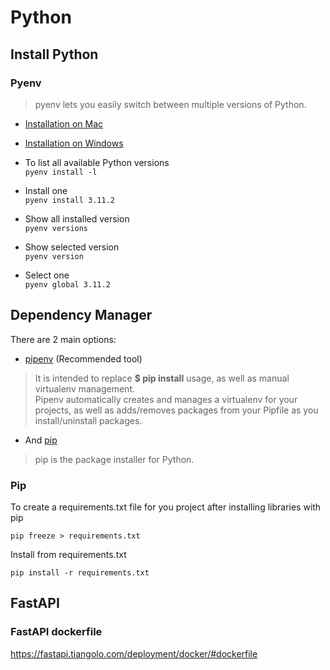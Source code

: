 # Python

## Install Python

### Pyenv

> pyenv lets you easily switch between multiple versions of Python.

- [Installation on Mac](https://github.com/pyenv/pyenv#installation)

- [Installation on Windows](https://github.com/pyenv-win/pyenv-win/blob/master/docs/installation.md#git-commands)

- To list all available Python versions  
```pyenv install -l```
- Install one  
```pyenv install 3.11.2```
- Show all installed version  
```pyenv versions```
- Show selected version  
```pyenv version```
- Select one  
```pyenv global 3.11.2```

## Dependency Manager

There are 2 main options:

- [pipenv](https://pipenv.pypa.io/en/latest/#install-pipenv-today) (Recommended tool)

> It is intended to replace **$ pip install** usage, as well as manual virtualenv management.  
> Pipenv automatically creates and manages a virtualenv for your projects, as well as adds/removes packages from your Pipfile as you install/uninstall packages.

- And [pip](https://pip.pypa.io/en/stable/cli/)

> pip is the package installer for Python.

### Pip

To create a requirements.txt file for you project after installing libraries with pip

```shell
pip freeze > requirements.txt
```

Install from requirements.txt

```shell
pip install -r requirements.txt
```

## FastAPI

### FastAPI dockerfile

<https://fastapi.tiangolo.com/deployment/docker/#dockerfile>

